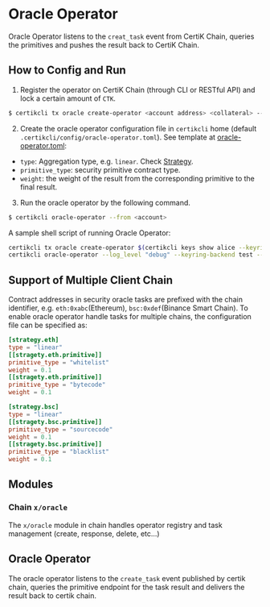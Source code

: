 # Oracle Operator

Oracle Operator listens to the `creat_task` event from CertiK Chain, queries the primitives and pushes the result back to CertiK Chain.

## How to Config and Run

1. Register the operator on CertiK Chain (through CLI or RESTful API) and lock a certain amount of `CTK`.
  ```bash
  $ certikcli tx oracle create-operator <account address> <collateral> --name <operator name> --from <account> --fees 5000uctk -y -b block
  ```
2. Create the oracle operator configuration file in `certikcli` home (default `.certikcli/config/oracle-operator.toml`). See template at [oracle-operator.toml](oracle-operator.toml):
  - `type`: Aggregation type, e.g. `linear`. Check [Strategy](STRATEGY.md).
  - `primitive_type`: security primitive contract type.
  - `weight`: the weight of the result from the corresponding primitive to the final result.
3. Run the oracle operator by the following command.
  ```bash
  $ certikcli oracle-operator --from <account>
  ```

A sample shell script of running Oracle Operator:

```bash
certikcli tx oracle create-operator $(certikcli keys show alice --keyring-backend test -a) 100000uctk --from alice --fees 5000uctk -y -b block
certikcli oracle-operator --log_level "debug" --keyring-backend test --from alice
```

## Support of Multiple Client Chain

Contract addresses in security oracle tasks are prefixed with the chain identifier, e.g. `eth:0xabc`(Ethereum), `bsc:0xdef`(Binance Smart Chain). To enable oracle operator handle tasks for multiple chains, the configuration file can be specified as:

```toml
[strategy.eth]
type = "linear"
[[stragety.eth.primitive]]
primitive_type = "whitelist"
weight = 0.1
[[stragety.eth.primitive]]
primitive_type = "bytecode"
weight = 0.1

[strategy.bsc]
type = "linear"
[[stragety.bsc.primitive]]
primitive_type = "sourcecode"
weight = 0.1
[[stragety.bsc.primitive]]
primitive_type = "blacklist"
weight = 0.1
```

## Modules

### Chain `x/oracle`

The `x/oracle` module in chain handles operator registry and task management (create, response, delete, etc...)

## Oracle Operator

The oracle operator listens to the `create_task` event published by certik chain, queries the primitive endpoint for the task result and delivers the result back to certik chain.
